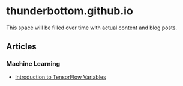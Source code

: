 # thunderbottom.github.io

This space will be filled over time with actual content and blog posts.


## Articles

### Machine Learning

* [Introduction to TensorFlow Variables](articles/machine-learning/introduction-to-tensorflow-variables.md)

